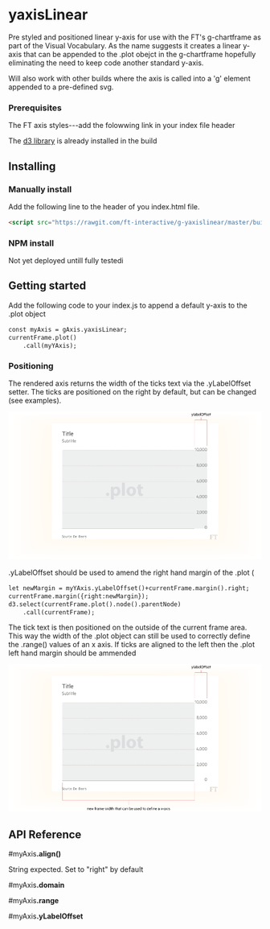 # yaxisLinear

Pre styled and positioned linear y-axis for use with the FT's g-chartframe as part of the Visual Vocabulary. As the name suggests it creates a linear y-axis that can be appended to the .plot obejct in the g-chartframe hopefully eliminating the need to keep code another standard y-axis.

Will also work with other builds where the axis is called into a 'g' element appended to a pre-defined svg.



### Prerequisites
The FT axis styles---add the folowwing link in your index file header

The [d3 library](https://d3js.org/) is already installed in the build

## Installing
### Manually install

Add the following line to the header of you index.html file.

``` html
<script src="https://rawgit.com/ft-interactive/g-yaxislinear/master/build/g-yaxislinear.js"> </script>

```


### NPM install
Not yet deployed untill fully testedi

## Getting started
Add the following code to your index.js to append a default y-axis to the .plot object

```
const myAxis = gAxis.yaxisLinear;
currentFrame.plot()
	.call(myYAxis);
```
### Positioning
The rendered axis returns the width of the ticks text via the .yLabelOffset setter. The ticks are positioned on the right by default, but can be changed (see examples).

![alt tag](https://github.com/ft-interactive/g-yaxislinear/blob/master/images/initialPlot.png)

.yLabelOffset should be used to amend the right hand margin of the .plot (

```
let newMargin = myYAxis.yLabelOffset()+currentFrame.margin().right;
currentFrame.margin({right:newMargin});
d3.select(currentFrame.plot().node().parentNode)
	.call(currentFrame);
```

The tick text is then positioned on the outside of the current frame area. This way the width of the .plot object can still be used to correctly define the .range() values of an x axis. If ticks are aligned to the left then the .plot left hand margin should be ammended

![alt tag](https://github.com/ft-interactive/g-yaxislinear/blob/master/images/amendedPlot.png)


## API Reference

#myAxis<b>.align()</b>

String expected. Set to "right" by default

#myAxis<b>.domain</b>

#myAxis<b>.range</b>

#myAxis<b>.yLabelOffset</b>



